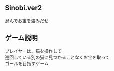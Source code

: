 ## Sinobi.ver2
忍んでお宝を盗みだせ <br>
## ゲーム説明
プレイヤーは、猫を操作して<br>
巡回している別の猫に見つかることなくお宝を取って<br>
ゴールを目指すゲーム<br>
